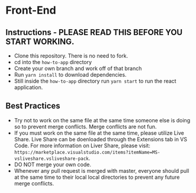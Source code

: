 # Front-End

## Instructions - PLEASE READ THIS BEFORE YOU START WORKING.

- Clone this repository. There is no need to fork.
- cd into the `how-to-app` directory
- Create your own branch and work off of that branch
- Run `yarn install` to download dependencies.
- Still inside the `how-to-app` directory run `yarn start` to run the react application.

## Best Practices
- Try not to work on the same file at the same time someone else is doing so to prevent merge conflicts. Merge conflicts are not fun.
- If you must work on the same file at the same time, please utilize Live Share. Live Share can be doenloaded through the Extensions tab in VS Code. For more information on Liver Share, please visit: `https://marketplace.visualstudio.com/items?itemName=MS-vsliveshare.vsliveshare-pack`.
- DO NOT merge your own code.
- Whenever any pull request is merged with master, everyone should pull at the same time to their local local directories to prevent any future merge conflicts. 